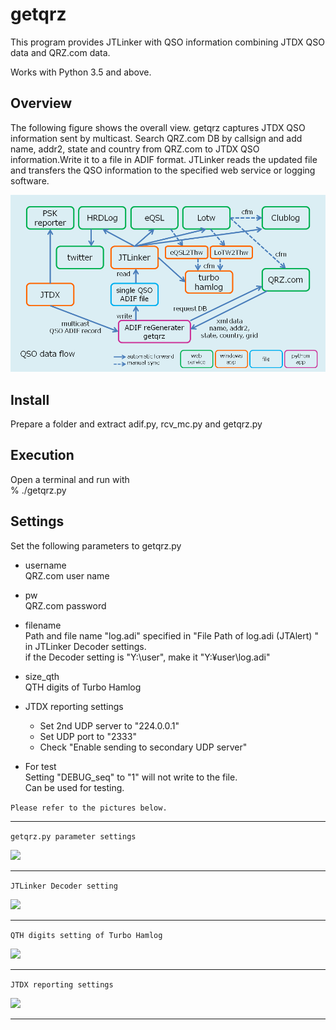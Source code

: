 # getqrz

This program provides JTLinker with QSO information combining JTDX QSO data and QRZ.com data.

Works with Python 3.5 and above.

## Overview
The following figure shows the overall view.
getqrz captures JTDX QSO information sent by multicast.
Search QRZ.com DB by callsign and add name, addr2, state and country from QRZ.com to JTDX QSO information.Write it to a file in ADIF format.
JTLinker reads the updated file and transfers the QSO information to the specified web service or logging software.

![](img/rtupload.png)

## Install
Prepare a folder and extract adif.py, rcv_mc.py and getqrz.py

## Execution
Open a terminal and run with<br>
% ./getqrz.py

## Settings
Set the following parameters to getqrz.py

- username<br>
  QRZ.com user name

- pw<br>
  QRZ.com password

- filename<br>
  Path and file name "log.adi" specified in "File Path of log.adi (JTAlert) " in JTLinker Decoder settings.<br>
  if the Decoder setting is "Y:\user\", make it "Y:¥user\log.adi"

- size_qth<br>
  QTH digits of Turbo Hamlog

- JTDX reporting settings<br>
  - Set 2nd UDP server to "224.0.0.1"
  - Set UDP port to "2333"
  - Check "Enable sending to secondary UDP server"


- For test<br>
  Setting "DEBUG_seq" to "1" will not write to the file.<br>
  Can be used for testing.

```Please refer to the pictures below.```
***
```getqrz.py parameter settings```

![](img/getqrz_setting.png)
***
```JTLinker Decoder setting```

![](img/jtlinker_setting_decoder_ed.png)
***
```QTH digits setting of Turbo Hamlog```

![](img/tbhamlog_setting_ed.png)
***
```JTDX reporting settings```

![](img/jtdx_setting_reporting_ed.png)
***
